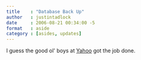 ```yaml
---
title    : "Database Back Up"
author   : justintadlock
date     : 2006-08-21 00:34:00 -5
format   : aside
category : [asides, updates]
---
```


I guess the good ol' boys at <a href="http://www.yahoo.com" title="Yahoo's Website" rel="external"> Yahoo</a> got the job done.
